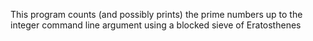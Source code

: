 This program counts (and possibly prints) the prime numbers up to the integer command line argument using a blocked sieve of Eratosthenes
